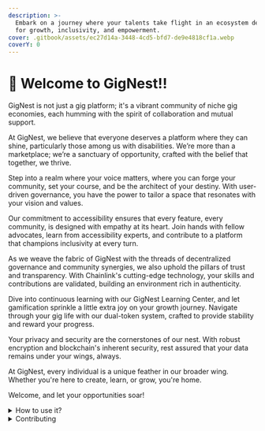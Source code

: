 ```yaml
---
description: >-
  Embark on a journey where your talents take flight in an ecosystem designed
  for growth, inclusivity, and empowerment.
cover: .gitbook/assets/ec27d14a-3448-4cd5-bfd7-de9e4818cf1a.webp
coverY: 0
---
```


# 👋 Welcome to GigNest!!

GigNest is not just a gig platform; it's a vibrant community of niche gig economies, each humming with the spirit of collaboration and mutual support.

At GigNest, we believe that everyone deserves a platform where they can shine, particularly those among us with disabilities. We’re more than a marketplace; we’re a sanctuary of opportunity, crafted with the belief that together, we thrive.

Step into a realm where your voice matters, where you can forge your community, set your course, and be the architect of your destiny. With user-driven governance, you have the power to tailor a space that resonates with your vision and values.

Our commitment to accessibility ensures that every feature, every community, is designed with empathy at its heart. Join hands with fellow advocates, learn from accessibility experts, and contribute to a platform that champions inclusivity at every turn.

As we weave the fabric of GigNest with the threads of decentralized governance and community synergies, we also uphold the pillars of trust and transparency. With Chainlink's cutting-edge technology, your skills and contributions are validated, building an environment rich in authenticity.

Dive into continuous learning with our GigNest Learning Center, and let gamification sprinkle a little extra joy on your growth journey. Navigate through your gig life with our dual-token system, crafted to provide stability and reward your progress.

Your privacy and security are the cornerstones of our nest. With robust encryption and blockchain's inherent security, rest assured that your data remains under your wings, always.

At GigNest, every individual is a unique feather in our broader wing. Whether you're here to create, learn, or grow, you're home.

Welcome, and let your opportunities soar!



<details>

<summary>How to use it?</summary>

This space is designed to be read linearly, so start with our Vision, Mission & Focus and work down from there! We recommend reading everything through in one sitting and then revisiting and re-reading if you need to.

</details>

<details>

<summary>Contributing</summary>

If you want to contribute changes, start a new change request and submit it for review. The People team will review it soon after.

</details>
